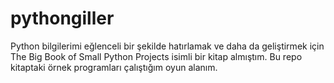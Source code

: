 # pythongiller
Python bilgilerimi eğlenceli bir şekilde hatırlamak ve daha da geliştirmek için The Big Book of Small Python Projects isimli bir kitap almıştım. Bu repo kitaptaki örnek programları çalıştığım oyun alanım.
